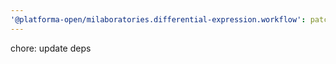 ```yaml
---
'@platforma-open/milaboratories.differential-expression.workflow': patch
---
```


chore: update deps
